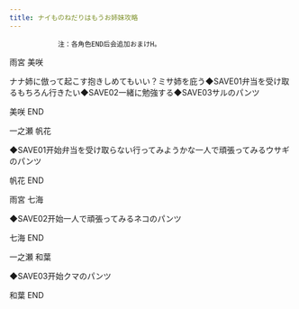 ```yaml
---
title: ナイものねだりはもうお姉妹攻略
---
```


                注：各角色END后会追加おまけH。

雨宮 美咲

ナナ姉に倣って起こす抱きしめてもいい？ミサ姉を庇う◆SAVE01弁当を受け取るもちろん行きたい◆SAVE02一緒に勉強する◆SAVE03サルのパンツ

美咲 END

一之瀬 帆花

◆SAVE01开始弁当を受け取らない行ってみようかな一人で頑張ってみるウサギのパンツ

帆花 END

雨宮 七海

◆SAVE02开始一人で頑張ってみるネコのパンツ

七海 END

一之瀬 和葉

◆SAVE03开始クマのパンツ

和葉 END
              
